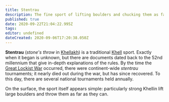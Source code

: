 ```yaml
---
title: Stentrau
description: The fine sport of lifting boulders and chucking them as far as you can.
published: true
date: 2020-09-22T21:04:22.995Z
tags: 
editor: undefined
dateCreated: 2020-09-06T17:20:38.050Z
---
```


**Stentrau** (*stone's throw* in [Khellakh](/languages/khellakh "wikilink")) is a traditional [Khell](/species/khell "wikilink") sport. Exactly when it began is unknown, but there are documents dated back to the 52nd millennium that give in-depth explanations of the rules. By the time the [Great Lockist War](/history/great-lockist-war "wikilink") occurred, there were continent-wide *stentrau* tournaments; it nearly died out during the war, but has since recovered. To this day, there are several national tournaments held annually.

On the surface, the sport itself appears simple: particularly strong Khellin lift large boulders and throw them as far as they can.